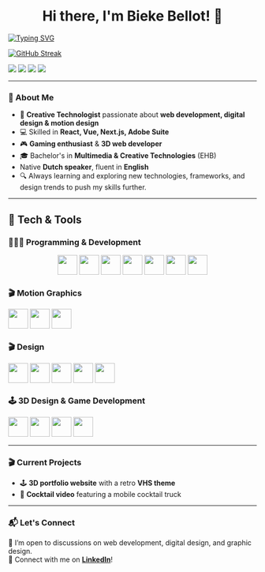 <h1 align="center">Hi there, I'm Bieke Bellot! 👋</h1>

[![Typing SVG](https://readme-typing-svg.herokuapp.com?font=Fira+Code&pause=1000&color=656BF7&random=false&width=435&lines=Creative+Technologist;Full-Stack+Developer;3D+Web+Developer;Digital+Designer;Tech+Enthusiast)](https://git.io/typing-svg)

[![GitHub Streak](https://streak-stats.demolab.com?user=biekeb&theme=midnight-purple&mode=weekly)](https://git.io/streak-stats)

<p >
  <img src="https://img.shields.io/badge/Frontend-React-blue?style=flat&logo=react" />
  <img src="https://img.shields.io/badge/Frontend-Vue-green?style=flat&logo=vue.js" />
  <img src="https://img.shields.io/badge/Frontend-Next.js-black?style=flat&logo=next.js" />
  <img src="https://img.shields.io/badge/Backend-Node.js-success?style=flat&logo=node.js" />
</p>

---

### 🚀 About Me  
- 🎨 **Creative Technologist** passionate about **web development, digital design & motion design**  
- 💻 Skilled in **React, Vue, Next.js, Adobe Suite**  
- 🎮 **Gaming enthusiast** & **3D web developer**  
- 🎓 Bachelor's in **Multimedia & Creative Technologies** (EHB)  
- Native **Dutch speaker**, fluent in **English**
- 🔍 Always learning and exploring new technologies, frameworks, and design trends to push my skills further.

---

## 🔧 Tech & Tools  

### 👩🏻‍💻 **Programming & Development**  
<p align="center">
  <a href="https://developer.mozilla.org/en-US/docs/Web/JavaScript"><img src="https://upload.wikimedia.org/wikipedia/commons/9/99/Unofficial_JavaScript_logo_2.svg" height="40"></a>
  <a href="https://www.typescriptlang.org/"><img src="https://upload.wikimedia.org/wikipedia/commons/4/4c/Typescript_logo_2020.svg" height="40"></a>
  <a href="https://reactjs.org/"><img src="https://upload.wikimedia.org/wikipedia/a/a7/React-icon.svg" height="40"></a>
  <a href="https://vuejs.org/"><img src="https://upload.wikimedia.org/wikipedia/commons/9/95/Vue.js_Logo_2.svg" height="40"></a>
  <a href="https://nextjs.org/"><img src="https://upload.wikimedia.org/wikipedia/commons/8/8e/Nextjs-logo.svg" height="40"></a>
  <a href="https://nodejs.org/"><img src="https://upload.wikimedia.org/wikipedia/commons/d/d9/Node.js_logo.svg" height="40"></a>
  <a href="https://www.python.org/"><img src="https://upload.wikimedia.org/wikipedia/commons/c/c3/Python-logo-notext.svg" height="40"></a>
</p>

### 🎬 **Motion Graphics**  
  <a href="https://www.adobe.com/products/aftereffects.html"><img src="https://upload.wikimedia.org/wikipedia/commons/c/cb/Adobe_After_Effects_CC_icon.svg" height="40"></a>
  <a href="https://www.adobe.com/products/premiere.html"><img src="https://upload.wikimedia.org/wikipedia/commons/4/40/Adobe_Premiere_Pro_CC_icon.svg" height="40"></a>
    <a href="https://www.maxon.net/en/"><img src="https://upload.wikimedia.org/wikipedia/en/d/d8/C4D_Logo.png" height="40"></a>



### 🎬 **Design**  
<p>
  <a href="https://www.adobe.com/products/photoshop.html"><img src="https://upload.wikimedia.org/wikipedia/commons/a/af/Adobe_Photoshop_CC_icon.svg" height="40"></a>
  <a href="https://www.adobe.com/products/illustrator.html"><img src="https://upload.wikimedia.org/wikipedia/commons/f/fb/Adobe_Illustrator_CC_icon.svg" height="40"></a>
  <a href="https://www.adobe.com/products/indesign.html"><img src="https://upload.wikimedia.org/wikipedia/commons/4/48/Adobe_InDesign_CC_icon.svg" height="40"></a>
  <a href="https://www.adobe.com/products/xd.html"><img src="https://upload.wikimedia.org/wikipedia/commons/c/c2/Adobe_XD_CC_icon.svg" height="40"></a>
  <a href="https://www.figma.com/"><img src="https://upload.wikimedia.org/wikipedia/commons/3/33/Figma-logo.svg" height="40"></a>
</p>

### 🕹️ **3D Design & Game Development**  
<p>
  <a href="https://www.blender.org/"><img src="https://upload.wikimedia.org/wikipedia/commons/0/0c/Blender_logo_no_text.svg" height="40"></a>
  <a href="https://www.autodesk.com/products/maya/overview"><img src="https://upload.wikimedia.org/wikipedia/en/5/5d/Autodesk_Maya_logo.svg" height="40"></a>
  <a href="https://unity.com/"><img src="https://upload.wikimedia.org/wikipedia/commons/1/19/Unity_Technologies_logo.svg" height="40"></a>
  <a href="https://www.unrealengine.com/"><img src="https://upload.wikimedia.org/wikipedia/commons/3/3a/Unreal_Engine_Logo.svg" height="40"></a>
</p>



---

### 🎬 Current Projects  
- 🕹️ **3D portfolio website** with a retro **VHS theme**  
- 🍹 **Cocktail video** featuring a mobile cocktail truck  

---


### 📬 Let's Connect  

📌 I’m open to discussions on web development, digital design, and graphic design.  
🔗 Connect with me on **[LinkedIn](https://www.linkedin.com/in/bieke-bellot-b8b8a11b8/)**!  

